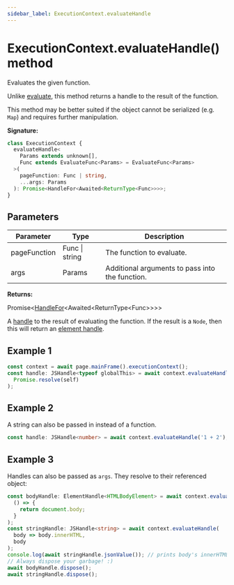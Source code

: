 ```yaml
---
sidebar_label: ExecutionContext.evaluateHandle
---
```


# ExecutionContext.evaluateHandle() method

Evaluates the given function.

Unlike [evaluate](./puppeteer.executioncontext.evaluate.md), this method returns a handle to the result of the function.

This method may be better suited if the object cannot be serialized (e.g. `Map`) and requires further manipulation.

**Signature:**

```typescript
class ExecutionContext {
  evaluateHandle<
    Params extends unknown[],
    Func extends EvaluateFunc<Params> = EvaluateFunc<Params>
  >(
    pageFunction: Func | string,
    ...args: Params
  ): Promise<HandleFor<Awaited<ReturnType<Func>>>>;
}
```

## Parameters

| Parameter    | Type           | Description                                     |
| ------------ | -------------- | ----------------------------------------------- |
| pageFunction | Func \| string | The function to evaluate.                       |
| args         | Params         | Additional arguments to pass into the function. |

**Returns:**

Promise&lt;[HandleFor](./puppeteer.handlefor.md)&lt;Awaited&lt;ReturnType&lt;Func&gt;&gt;&gt;&gt;

A [handle](./puppeteer.jshandle.md) to the result of evaluating the function. If the result is a `Node`, then this will return an [element handle](./puppeteer.elementhandle.md).

## Example 1

```ts
const context = await page.mainFrame().executionContext();
const handle: JSHandle<typeof globalThis> = await context.evaluateHandle(() =>
  Promise.resolve(self)
);
```

## Example 2

A string can also be passed in instead of a function.

```ts
const handle: JSHandle<number> = await context.evaluateHandle('1 + 2');
```

## Example 3

Handles can also be passed as `args`. They resolve to their referenced object:

```ts
const bodyHandle: ElementHandle<HTMLBodyElement> = await context.evaluateHandle(
  () => {
    return document.body;
  }
);
const stringHandle: JSHandle<string> = await context.evaluateHandle(
  body => body.innerHTML,
  body
);
console.log(await stringHandle.jsonValue()); // prints body's innerHTML
// Always dispose your garbage! :)
await bodyHandle.dispose();
await stringHandle.dispose();
```
